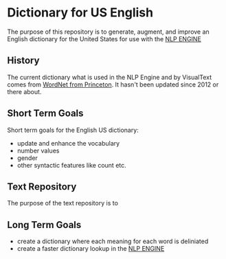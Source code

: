 # Dictionary for US English
The purpose of this repository is to generate, augment, and improve an English dictionary for the United States for use with the [NLP ENGINE](https://github.com/VisualText/nlp-engine) 

## History
The current dictionary what is used in the NLP Engine and by VisualText comes from [WordNet from Princeton](https://wordnet.princeton.edu/). It hasn't been updated since 2012 or there about.

## Short Term Goals
Short term goals for the English US dictionary:
- update and enhance the vocabulary
- number values
- gender
- other syntactic features like count etc.

## Text Repository
The purpose of the text repository is to

## Long Term Goals
- create a dictionary where each meaning for each word is deliniated
- create a faster dictionary lookup in the [NLP ENGINE](https://github.com/VisualText/nlp-engine)
